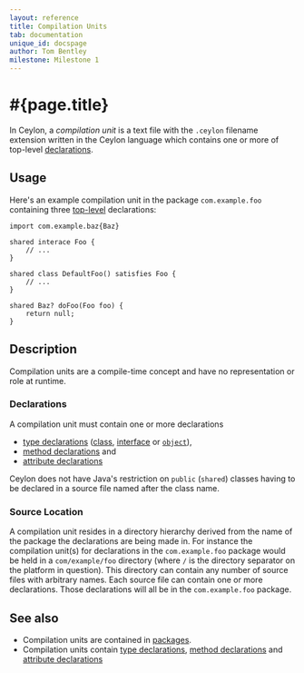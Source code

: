 ```yaml
---
layout: reference
title: Compilation Units
tab: documentation
unique_id: docspage
author: Tom Bentley
milestone: Milestone 1
---
```


# #{page.title}

In Ceylon, a *compilation unit* is a text file with the `.ceylon` filename extension 
written in the Ceylon language which contains one or more of top-level 
[declarations](#declarations).

## Usage 

Here's an example compilation unit in the package `com.example.foo` containing 
three [top-level](#top_level) declarations:

<!-- check:none -->
    import com.example.baz{Baz}

    shared interace Foo {
        // ...
    }

    shared class DefaultFoo() satisfies Foo {
        // ...
    }
    
    shared Baz? doFoo(Foo foo) {
        return null;
    }


## Description

Compilation units are a compile-time concept and have no representation or 
role at runtime.

### Declarations

A compilation unit must contain one or more declarations

* [type declarations](../type) ([class](../class), 
  [interface](../interface) or [`object`](../object)), 
* [method declarations](../method) and
* [attribute declarations](../attribute)

Ceylon does not have Java's restriction on `public` (`shared`) classes having 
to be declared in a source file named after the class name.

### Source Location

A compilation unit resides in a directory hierarchy 
derived from the name of the package the declarations are being made in. 
For instance the compilation unit(s) for 
declarations in the `com.example.foo` package would be held in a
`com/example/foo` directory (where `/` is the directory separator on the
platform in question). This directory can contain any number of source files 
with arbitrary names. Each source file can contain one or more declarations.
Those declarations will all be in the `com.example.foo` package.

## See also

* Compilation units are contained in [packages](../package).
* Compilation units contain [type declarations](../types),
  [method declarations](../method) and
  [attribute declarations](../attribute)
